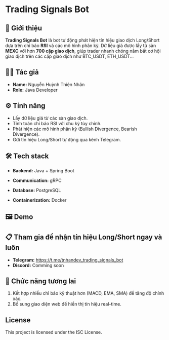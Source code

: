 # Trading Signals Bot

## 👋 Giới thiệu

**Trading Signals Bot** là bot tự động phát hiện tín hiệu giao dịch Long/Short dựa trên chỉ báo **RSI** và các mô hình
phân
kỳ. Dữ liệu giá được lấy từ sàn **MEXC** với hơn **700 cặp giao dịch**, giúp trader nhanh chóng nắm bắt cơ hội giao
dịch trên các cặp giao dịch như BTC_USDT, ETH_USDT...

## 👨‍💻 Tác giả

- **Name:** Nguyễn Huỳnh Thiện Nhân
- **Role:** Java Developer

## ⚙️ Tính năng

- Lấy dữ liệu giá từ các sàn giao dịch.
- Tính toán chỉ báo RSI với chu kỳ tùy chỉnh.
- Phát hiện các mô hình phân kỳ (Bullish Divergence, Bearish Divergence).
- Gửi tín hiệu Long/Short tự động qua kênh Telegram.

## 🛠️ Tech stack

- **Backend:** Java + Spring Boot

- **Communication:** gRPC

- **Database:** PostgreSQL

- **Containerization:** Docker

## 🖼️ Demo

## 📋 Tham gia để nhận tín hiệu Long/Short ngay và luôn

- **Telegram:** https://t.me/tnhandev_trading_signals_bot
- **Discord:** Comming soon

## 🥲 Chức năng tương lai

1. Kết hợp nhiều chỉ báo kỹ thuật hơn (MACD, EMA, SMA) để tăng độ chính xác.
2. Bổ sung giao diện web để hiển thị tín hiệu real-time.

## License

This project is licensed under the ISC License.